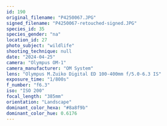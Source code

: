 ```yaml
---
id: 190
original_filename: "P4250067.JPG"
signed_filename: "P4250067-retouched-signed.JPG"
species_id: 35
species_gender: "na"
location_id: 27
photo_subject: "wildlife"
shooting_technique: null
date: "2024-04-25"
camera: "Olympus OM-1"
camera_manufacturer: "OM System"
lens: "Olympus M.Zuiko Digital ED 100-400mm f/5.0-6.3 IS"
exposure_time: "1/800s"
f_number: "f6.3"
iso: "ISO 200"
focal_length: "385mm"
orientation: "Landscape"
dominant_color_hexa: "#8a8f9b"
dominant_color_hue: 0.6176
---
```

